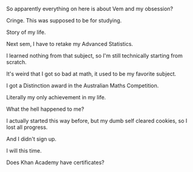 So apparently everything on here is about Vem and my obsession?

Cringe. This was supposed to be for studying.

Story of my life.

Next sem, I have to retake my Advanced Statistics.

I learned nothing from that subject, so I'm still technically starting from scratch.

It's weird that I got so bad at math, it used to be my favorite subject.

I got a Distinction award in the Australian Maths Competition.

Literally my only achievement in my life.

What the hell happened to me?

I actually started this way before, but my dumb self cleared cookies, so I lost all progress.

And I didn't sign up.

I will this time.

Does Khan Academy have certificates?
